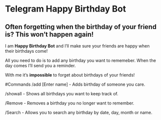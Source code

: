 # Telegram Happy Birthday Bot

## Often forgetting when the birthday of your friend is? This won’t happen again!
I am **Happy Birthday Bot** and I’ll make sure your friends are happy when their birthdays come! 


All you need to do is to add any birthday you want to rememeber.
When the day comes I’ll send you a reminder.


With me it’s **impossible** to forget about birthdays of your friends! 


#Commands
/add [Enter name] - Adds birthday of someone you care.

/showall - Shows all birthdays you want to keep track of.

/Remove - Removes a birthday you no longer want to remember.

/Search - Allows you to search any birthday by date, day, month or name.


